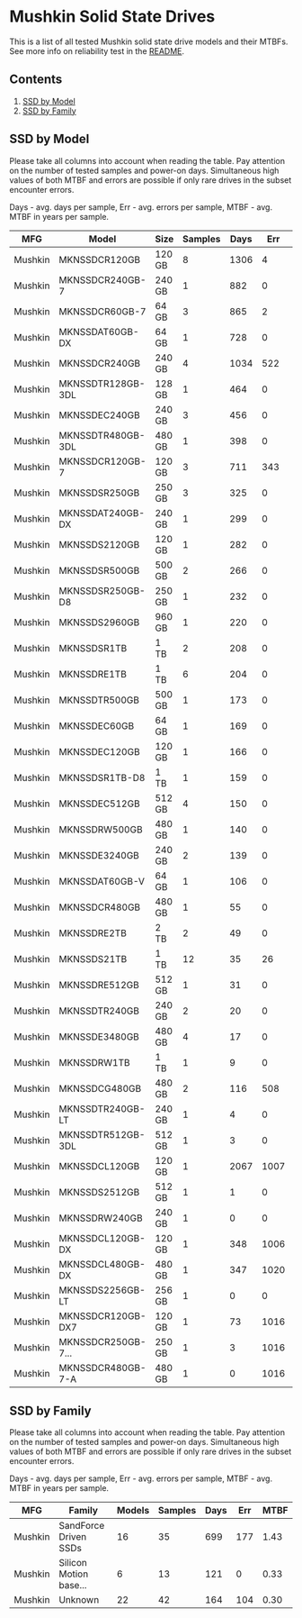 Mushkin Solid State Drives
==========================

This is a list of all tested Mushkin solid state drive models and their MTBFs. See
more info on reliability test in the [README](https://github.com/linuxhw/SMART).

Contents
--------

1. [ SSD by Model  ](#ssd-by-model)
2. [ SSD by Family ](#ssd-by-family)

SSD by Model
------------

Please take all columns into account when reading the table. Pay attention on the
number of tested samples and power-on days. Simultaneous high values of both MTBF
and errors are possible if only rare drives in the subset encounter errors.

Days - avg. days per sample,
Err  - avg. errors per sample,
MTBF - avg. MTBF in years per sample.

| MFG       | Model              | Size   | Samples | Days  | Err   | MTBF |
|-----------|--------------------|--------|---------|-------|-------|------|
| Mushkin   | MKNSSDCR120GB      | 120 GB | 8       | 1306  | 4     | 2.91   |
| Mushkin   | MKNSSDCR240GB-7    | 240 GB | 1       | 882   | 0     | 2.42   |
| Mushkin   | MKNSSDCR60GB-7     | 64 GB  | 3       | 865   | 2     | 2.27   |
| Mushkin   | MKNSSDAT60GB-DX    | 64 GB  | 1       | 728   | 0     | 2.00   |
| Mushkin   | MKNSSDCR240GB      | 240 GB | 4       | 1034  | 522   | 1.34   |
| Mushkin   | MKNSSDTR128GB-3DL  | 128 GB | 1       | 464   | 0     | 1.27   |
| Mushkin   | MKNSSDEC240GB      | 240 GB | 3       | 456   | 0     | 1.25   |
| Mushkin   | MKNSSDTR480GB-3DL  | 480 GB | 1       | 398   | 0     | 1.09   |
| Mushkin   | MKNSSDCR120GB-7    | 120 GB | 3       | 711   | 343   | 0.92   |
| Mushkin   | MKNSSDSR250GB      | 250 GB | 3       | 325   | 0     | 0.89   |
| Mushkin   | MKNSSDAT240GB-DX   | 240 GB | 1       | 299   | 0     | 0.82   |
| Mushkin   | MKNSSDS2120GB      | 120 GB | 1       | 282   | 0     | 0.77   |
| Mushkin   | MKNSSDSR500GB      | 500 GB | 2       | 266   | 0     | 0.73   |
| Mushkin   | MKNSSDSR250GB-D8   | 250 GB | 1       | 232   | 0     | 0.64   |
| Mushkin   | MKNSSDS2960GB      | 960 GB | 1       | 220   | 0     | 0.60   |
| Mushkin   | MKNSSDSR1TB        | 1 TB   | 2       | 208   | 0     | 0.57   |
| Mushkin   | MKNSSDRE1TB        | 1 TB   | 6       | 204   | 0     | 0.56   |
| Mushkin   | MKNSSDTR500GB      | 500 GB | 1       | 173   | 0     | 0.47   |
| Mushkin   | MKNSSDEC60GB       | 64 GB  | 1       | 169   | 0     | 0.46   |
| Mushkin   | MKNSSDEC120GB      | 120 GB | 1       | 166   | 0     | 0.46   |
| Mushkin   | MKNSSDSR1TB-D8     | 1 TB   | 1       | 159   | 0     | 0.44   |
| Mushkin   | MKNSSDEC512GB      | 512 GB | 4       | 150   | 0     | 0.41   |
| Mushkin   | MKNSSDRW500GB      | 480 GB | 1       | 140   | 0     | 0.38   |
| Mushkin   | MKNSSDE3240GB      | 240 GB | 2       | 139   | 0     | 0.38   |
| Mushkin   | MKNSSDAT60GB-V     | 64 GB  | 1       | 106   | 0     | 0.29   |
| Mushkin   | MKNSSDCR480GB      | 480 GB | 1       | 55    | 0     | 0.15   |
| Mushkin   | MKNSSDRE2TB        | 2 TB   | 2       | 49    | 0     | 0.14   |
| Mushkin   | MKNSSDS21TB        | 1 TB   | 12      | 35    | 26    | 0.09   |
| Mushkin   | MKNSSDRE512GB      | 512 GB | 1       | 31    | 0     | 0.09   |
| Mushkin   | MKNSSDTR240GB      | 240 GB | 2       | 20    | 0     | 0.05   |
| Mushkin   | MKNSSDE3480GB      | 480 GB | 4       | 17    | 0     | 0.05   |
| Mushkin   | MKNSSDRW1TB        | 1 TB   | 1       | 9     | 0     | 0.03   |
| Mushkin   | MKNSSDCG480GB      | 480 GB | 2       | 116   | 508   | 0.01   |
| Mushkin   | MKNSSDTR240GB-LT   | 240 GB | 1       | 4     | 0     | 0.01   |
| Mushkin   | MKNSSDTR512GB-3DL  | 512 GB | 1       | 3     | 0     | 0.01   |
| Mushkin   | MKNSSDCL120GB      | 120 GB | 1       | 2067  | 1007  | 0.01   |
| Mushkin   | MKNSSDS2512GB      | 512 GB | 1       | 1     | 0     | 0.00   |
| Mushkin   | MKNSSDRW240GB      | 240 GB | 1       | 0     | 0     | 0.00   |
| Mushkin   | MKNSSDCL120GB-DX   | 120 GB | 1       | 348   | 1006  | 0.00   |
| Mushkin   | MKNSSDCL480GB-DX   | 480 GB | 1       | 347   | 1020  | 0.00   |
| Mushkin   | MKNSSDS2256GB-LT   | 256 GB | 1       | 0     | 0     | 0.00   |
| Mushkin   | MKNSSDCR120GB-DX7  | 120 GB | 1       | 73    | 1016  | 0.00   |
| Mushkin   | MKNSSDCR250GB-7... | 250 GB | 1       | 3     | 1016  | 0.00   |
| Mushkin   | MKNSSDCR480GB-7-A  | 480 GB | 1       | 0     | 1016  | 0.00   |

SSD by Family
-------------

Please take all columns into account when reading the table. Pay attention on the
number of tested samples and power-on days. Simultaneous high values of both MTBF
and errors are possible if only rare drives in the subset encounter errors.

Days - avg. days per sample,
Err  - avg. errors per sample,
MTBF - avg. MTBF in years per sample.

| MFG       | Family                 | Models | Samples | Days  | Err   | MTBF |
|-----------|------------------------|--------|---------|-------|-------|------|
| Mushkin   | SandForce Driven SSDs  | 16     | 35      | 699   | 177   | 1.43   |
| Mushkin   | Silicon Motion base... | 6      | 13      | 121   | 0     | 0.33   |
| Mushkin   | Unknown                | 22     | 42      | 164   | 104   | 0.30   |
